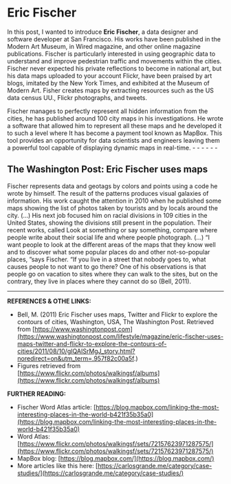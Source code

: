 # Eric Fischer

In this post, I wanted to introduce **Eric Fischer**, a data designer and software developer at San Francisco. His works have been published in the Modern Art Museum, in Wired magazine, and other online magazine publications. Fischer is particularly interested in using geographic data to understand and improve pedestrian traffic and movements within the cities. Fischer never expected his private reflections to become in national art, but his data maps uploaded to your account Flickr, have been praised by art blogs, imitated by the New York Times, and exhibited at the Museum of Modern Art. Fisher creates maps by extracting resources such as the US data census UU., Flickr photographs, and tweets.

Fischer manages to perfectly represent all hidden information from the cities, he has published around 100 city maps in his investigations. He wrote a software that allowed him to represent all these maps and he developed it to such a level where It has become a payment tool known as MapBox. This tool provides an opportunity for data scientists and engineers leaving them a powerful tool capable of displaying dynamic maps in real-time. - - - - - -

## The Washington Post: Eric Fischer uses maps

Fischer represents data and geotags by colors and points using a code he wrote by himself. The result of the patterns produces visual galaxies of information. His work caught the attention in 2010 when he published some maps showing the list of photos taken by tourists and by locals around the city. (...) His next job focused him on racial divisions in 109 cities in the United States, showing the divisions still present in the population. Their recent works, called Look at something or say something, compare where people write about their social life and where people photograph. (...) “I want people to look at the different areas of the maps that they know well and to discover what some popular places do and other not-so-popular places, ”says Fischer. “If you live in a street that nobody goes to, what causes people to not want to go there? One of his observations is that people go on vacation to sites where they can walk to the sites, but on the contrary, they live in places where they cannot do so (Bell, 2011).

---

**REFERENCES & OTHE LINKS:**

- Bell, M. (2011) Eric Fischer uses maps, Twitter and Flickr to explore the contours of cities, Washington, USA, The Washington Post. Retrieved from [https://www.washingtonpost.com](https://www.washingtonpost.com/lifestyle/magazine/eric-fischer-uses-maps-twitter-and-flickr-to-explore-the-contours-of-cities/2011/08/10/gIQAISrMgJ_story.html?noredirect=on&utm_term=.957f82c00a5f.)
- Figures retrieved from [https://www.flickr.com/photos/walkingsf/albums](https://www.flickr.com/photos/walkingsf/albums)

**FURTHER READING:**

- Fischer Word Atlas article: [https://blog.mapbox.com/linking-the-most-interesting-places-in-the-world-b421f35b35a0](https://blog.mapbox.com/linking-the-most-interesting-places-in-the-world-b421f35b35a0)
- Word Atlas: [https://www.flickr.com/photos/walkingsf/sets/72157623971287575/](https://www.flickr.com/photos/walkingsf/sets/72157623971287575/)
- MapBox blog: [https://blog.mapbox.com/](https://blog.mapbox.com/)
- More articles like this here: [https://carlosgrande.me/category/case-studies/](https://carlosgrande.me/category/case-studies/)